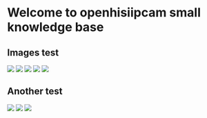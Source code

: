 # Welcome to openhisiipcam small knowledge base

## Images test
![](/images/api-model.png)
![](/images/application_architecture.png)
![](/images/development_installation.png) 
![](/images/simple_app_function_structure.png)
![](/images/vs_sample_screen.png)

## Another test
![](http://placekitten.com/g/400/350)
![](http://placekitten.com/g/400/350)
![](http://placekitten.com/g/400/350)
